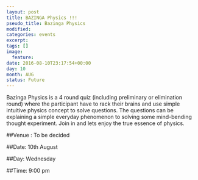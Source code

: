 ```yaml
---
layout: post
title: BAZINGA Physics !!!
pseudo_title: Bazinga Physics
modified:
categories: events
excerpt:
tags: []
image:
  feature:
date: 2016-08-10T23:17:54+00:00
day: 10
month: AUG
status: Future
---
```


Bazinga Physics is a 4 round quiz (including preliminary or elimination round) where the participant have to rack their brains and use simple intuitive physics concept to solve questions. The questions can be explaining a simple everyday phenomenon to solving some mind-bending thought experiment. Join in and lets enjoy the true essence of physics. 


##Venue : To be decided

##Date: 10th August

##Day: Wednesday

##Time: 9:00 pm
